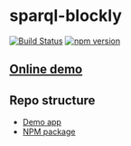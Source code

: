 # sparql-blockly

[![Build Status](https://github.com/langsamu/sparql-blockly/actions/workflows/node.js.yml/badge.svg)](https://github.com/langsamu/sparql-blockly/actions)
[![npm version](https://badge.fury.io/js/sparql-blockly.svg)](https://badge.fury.io/js/sparql-blockly)

## [Online demo](https://langsamu.github.io/sparql-blockly/)

## Repo structure
- [Demo app](./demo)
- [NPM package](./package)